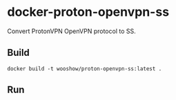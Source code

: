 # docker-proton-openvpn-ss

Convert ProtonVPN OpenVPN protocol to SS.

## Build

```shell
docker build -t wooshow/proton-openvpn-ss:latest .
```

## Run

```shell

```

